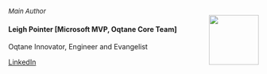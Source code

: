 
<br>
<div style="font-style: italic; font-size: small;">Main Author</div>

<img src="~/shared/authors/leigh-pointer/assets/leigh-pointer.jpg" style="width: 100px; float: right">

#### Leigh Pointer \[Microsoft MVP, Oqtane Core Team\]

Oqtane Innovator, Engineer and Evangelist

[LinkedIn](https://www.linkedin.com/in/leighpointer/)
